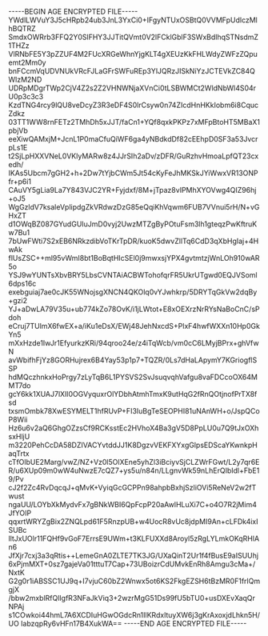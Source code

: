 -----BEGIN AGE ENCRYPTED FILE-----
YWdlLWVuY3J5cHRpb24ub3JnL3YxCi0+IFgyNTUxOSBtQ0VVMFpUdlczMlhBQTRZ
SmdxOWRrb3FFQ2Y0SlFHY3JJTitQVmt0V2lFCklGblF3SWxBdlhqSTNsdmZ1THZz
VlRNbFE5Y3pZZUF4M2FUcXRGeWhnYjgKLT4gXEUzKkFHLWdyZWFzZQpuemt2Mm0y
bnFCcmVqUDVNUkVRcFJLaGFrSWFuREp3YlJQRzJISkNiYzJCTEVkZC84QWlzM2ND
UDRpMDgrTWp2CjV4Z2s2Z2VHNWNjaXVnCi0tLSBWMCt2WldNbWl4S04rU0p3c3c3
KzdTNG4rcy9lQU8veDcyZ3R3eDF4S0lrCsyw0n74ZIcdHnHKkIobm6i8CqucZdkz
03TT1WW8rnFETz2TMhDh5xJJT/faCn1+YQf8qxkPKPz7xMFpBtoHT5MBaX1pbjVb
eeXiwQAMxjM+JcnL1P0maCfuQiWF6ga4yNBdkdDf82cEEhpD0SF3a53JvcrpLs1E
t2SjLpHXXVNeL0VKlyMARw8z4JJrSIh2aDv/zDFR/GuRzhvHmoaLpfQT23cxedh/
IKAs5Ubcm7gGH2+h+2Dw7tYjbCWm5Jt54cKyFeJhMKSkJYiWwxVR13ONPfr+p6i1
CAuVY5gLia9La7Y843VJC2YR+Fyjdxf/8M+jTpaz8vIPMhXYOVwg4QIZ96hj+oJ5
WgGzldV7ksaleVplipdgZkVRdwzDzG85eQqiKhVqwm6FUB7VVnui5rH/N+vGHxZT
d1OWqBZ087GYudGUIuJmD0vyj2UwzMTZgByPOtuFsm3lh1gteqzPwKftruKw7Bu1
7bUwFWti7S2xEB6NRkzdibVoTKrTpDR/kuoK5dwvZllTq6CdD3qXbHgIaj+4HwAk
flUsZSC++ml95vWmI8bt1BoBqtHIcSEl0j9mwxsjYPX4gvtmtzjWnLOh910wAR5o
YSJ9wYUNTsXbvBRY5LbsCVNTAiACBWTohofqrFR5UkrUTgwd0EQJVSoml6dps16c
exebguiaj7ae0cJK55WNojsgXNCN4QKOlq0vYJwhkrp/5DRYTqGkVw2dqBy+gzi2
YJ+aDwLA79V35u+ub774kZo78OvK/i1jLWtot+E8xOEXrzNrRYsNaBoCnC/sPdoh
eCruj7TUlmX6fwEX+a/iKu1eDsX/EWj48JehNxcdS+PlxF4hwfWXXn10Hp0GkYn5
mXxHzde1IwJr1EfyurkzKRi/94qroo24e/z4iTqWcb/vm0cC6LMyjBPrx+ghVfwN
avWbifhFjYz8GORHujrex6B4Yay53p1p7+TQZR/0Ls7dHaLApymY7KGriogflSSP
hdMQczhnkxHoPrgy7zLyTqB6L1PYSVS2SvJsuqvqhVafgu8vaFDCcoOX64MMT7do
gcY6kk1XUAJ7lXIl0OGVyquxrOlYDbhAtmhTmxK9utHqG2fRnQOtjnofPrTX8fsd
txsmOmbk78XwESYMELT1hfRUvP+FI3IuBgTeSEOPHI81uNAnWH+o/JspQCoP8Wii
Hz6u6v2aQ6GhgOZzsCf9RCKsstEc2HVhoX4Ba3gV5D8PpLU0u7Q9tJxOXhsxHljU
m3220PehCcDA58DZIVACYvtddJJ1K8DgzvVEKFXYxgGlpsEDScaYKwnkpHaqTrtx
cTfOlbUE2Marg/vwZ/NZ+Vz0l5OlXEne5yhZl3iBciyvSjCLZWrFGwt/L2y7qr6E
R/u6XUp09m0wW4uNwzE7cQZ7+ys5u/n84n/LLgnvWk59nLhErQIbIdl+FbE19/Pv
cJ2f2Zc4RvDqcqJ+qMvK+VyiqGcGCPPn98ahpbBxhjSzliOVi5ReNeV2w2fTwust
ngaUU/LOYbXkMydvFx7gBNkWBI6QpFcpP20aAwlHLuXi7C+o4O7R2jMim4JfYOIP
qqxrtWRYZgBix2ZNQLpd61F5RnzpUB+w4UocR8vUc8jdpMI9An+cLFDk4ixISUBc
lltJxUOlr11FQHf9vGoF7ErrsE9UWm+t3KLFUXXd8Aroyl5zRgLYLmkOKqRHlAn6
JfXjr7cxj3a3qRtis++LemeGnA0ZLTE7TK3JG/UXaQinT2Ur1f4fBusE9aISUUhj
6xPjmMXT+0sz7gajeVa01tttuT7Cap+73UBoizrCdUMvkEnRh8Amgu3cMa+/NxtK
G2g0r1iABSSC1UJ9q+I7vjuC60bZ2Wnwx5ot6KS2FkgEZSH6tBzMR0F1frlQmgjX
/bbw2mxblRfQlIgfR3NFaJkViq3+2wzrMgG51Ds99fU5bTU0+usDXEvXaqQrNPAj
s1COwkoi44hmL7A6XCDIuHGwOGdcRn1IlKRdxltuyXW6j3gKrAxoxjdLhkn5H/UO
IabzqpRy6vHFn17B4XukWA==
-----END AGE ENCRYPTED FILE-----

